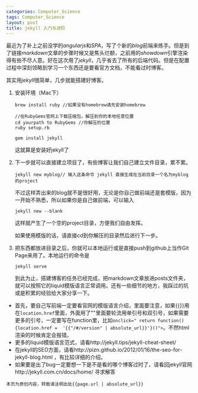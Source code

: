 ```yaml
---
categories: Computer_Science
tags: Computer_Science
layout: post
title: jekyll 入门与进阶
---
```



最近为了补上之前没学的*angularjs*和*SPA*，写了个新的*blog*前端来练手。但是到了链接*markdown*文章的步骤时候又是焦头烂额，之前用的*showdown*引擎渲染得有些不尽人意。好在这次用了*jekyll*，几乎省去了所有的后端代码。但是在配置过程中深刻领略到学习一个东西还是要看官方文档，不能看过时博客。

其实用*jekyll*很简单，几步就能搭建好博客。

1. 安装环境（Mac下）

   ```shell
   brew install ruby //如果没有homebrew请先安装homebrew

   //在RubyGems官网上下载压缩包，解压到你的本地任意位置
   cd yourpath to RubyGems //你解压的位置
   ruby setup.rb

   gem install jekyll 
   ```

   这就算是安装好jekyll了

2. 下一步就可以直接建立项目了，有些博客让我们自己建立文件目录，累不累。

   ```shell
   jekyll new myblog// 输入这条命令 jekyll 直接生成在当前目录一个名为myblog的project
   ```

   不过这样弄出来的blog就不是很好用，无论是你自己做前端还是套模版，因为一开始不熟悉，所以如果你是自己做前端，可以输入

   ```shell
   jekyll new --blank
   ```

   这样就产生了一个空的project目录，方便我们自由发挥。

   如果使用模版的话，请直接cd到你解压的目录然后进行下一步。

3. 把东西都放进目录之后，你就可以本地运行或是直接push到github上当作Git Page来用了。本地运行的命令是

   ```shell
   jekyll serve
   ```

   到此为止，搭建博客的任务已经完成，把markdown文章放进posts文件夹，就可以按照它的liquid模版语言正常调用。还有一些细节的地方，我踩过的坑或是积累的经验给大家分享一下。



- 首先，要自己写前端一定要看官网的模版语言介绍，里面要注意，如果{{}}用在`location.href`里面，外面用了""里面要轮流用单引号和双引号，如果需要更多的引号，一定要写在function里，比如`onclick=" return function(){location.href =  '{{"/#/version" | absolute_url}}'}()">`。不然html渲染的时候肯定会报错。
- 更多的liquid模版语言范式，请看http://jekyll.tips/jekyll-cheat-sheet/ 
- 在jekyll的SEO方面，请看http://pizn.github.io/2012/01/16/the-seo-for-jekyll-blog.html ，有比较详细的介绍。
- 如果要是出了bug一定要想一下是不是看的哪个博客过时了，请看回jekyll官网http://jekyll.com.cn/docs/home/ 寻求解答

```
本页为原创内容，转载请注明出处{{page.url | absolute_url}}
```

